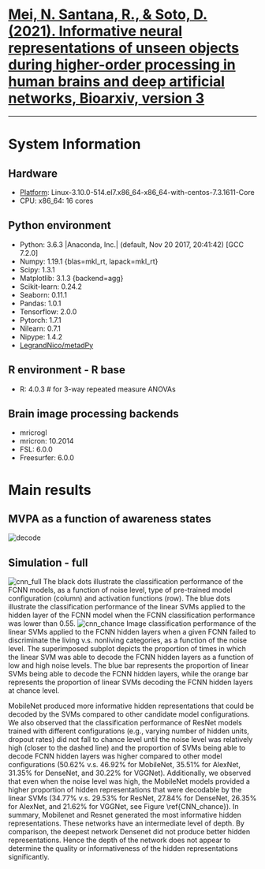 # [Mei, N. Santana, R., & Soto, D. (2021). Informative neural representations of unseen objects during higher-order processing in human brains and deep artificial networks, Bioarxiv, version 3](https://www.biorxiv.org/content/10.1101/2021.01.12.426428v3)

---
# System Information
## Hardware
- [Platform](https://dipc.ehu.es):      Linux-3.10.0-514.el7.x86_64-x86_64-with-centos-7.3.1611-Core
- CPU:           x86_64: 16 cores
## Python environment
- Python:        3.6.3 |Anaconda, Inc.| (default, Nov 20 2017, 20:41:42)  [GCC 7.2.0]
- Numpy:         1.19.1 {blas=mkl_rt, lapack=mkl_rt}
- Scipy:         1.3.1
- Matplotlib:    3.1.3 {backend=agg}
- Scikit-learn:  0.24.2
- Seaborn:       0.11.1
- Pandas:        1.0.1
- Tensorflow:    2.0.0
- Pytorch:       1.7.1
- Nilearn:       0.7.1
- Nipype:        1.4.2
- [LegrandNico/metadPy](https://github.com/LegrandNico/metadPy)
## R environment - R base
- R:             4.0.3 # for 3-way repeated measure ANOVAs
## Brain image processing backends
- mricrogl
- mricron:       10.2014
- FSL:           6.0.0
- Freesurfer:    6.0.0

# Main results

## MVPA as a function of awareness states
![decode](https://github.com/nmningmei/unconfeats/blob/main/figures/figure3.png)

## Simulation - full
![cnn_full](https://github.com/nmningmei/unconfeats/blob/main/figures/figure4.png)
The black dots illustrate the classification performance of the FCNN models, as a function of noise level, type of pre-trained model configuration (column) and activation functions (row). The blue dots illustrate the classification performance of the linear SVMs applied to the hidden layer of the FCNN model when the FCNN classification performance was lower than 0.55.
![cnn_chance](https://github.com/nmningmei/unconfeats/blob/main/figures/figure3.png)
Image classification performance of the linear SVMs applied to the FCNN hidden layers when a given FCNN failed to discriminate the living v.s. nonliving categories, as a function of the noise level. The superimposed subplot depicts the proportion of times in which the linear SVM was able to decode the FCNN hidden layers as a function of low and high noise levels. The blue bar represents the proportion of linear SVMs being able to decode the FCNN hidden layers, while the orange bar represents the proportion of linear SVMs decoding the FCNN hidden layers at chance level.

MobileNet produced more informative hidden representations that could be decoded by the SVMs compared to other candidate model configurations. We also observed that the classification performance of ResNet models trained with different configurations (e.g., varying number of hidden units, dropout rates) did not fall to chance level until the noise level was relatively high (closer to the dashed line) and the proportion of SVMs being able to decode FCNN hidden layers was higher compared to other model configurations (50.62\% v.s. 46.92\% for MobileNet, 35.51\% for AlexNet, 31.35\% for DenseNet, and 30.22\% for VGGNet). Additionally, we observed that even when the noise level was high, the MobileNet models provided a higher proportion of hidden representations that were decodable by the linear SVMs (34.77\% v.s. 29.53\% for ResNet, 27.84\% for DenseNet, 26.35\% for AlexNet, and 21.62\% for VGGNet, see Figure \ref{CNN_chance}). In summary, Mobilenet and Resnet generated the most informative hidden representations. These networks have an intermediate level of depth. By comparison, the deepest network Densenet did not produce better hidden representations. Hence the depth of the network does not appear to determine the quality or informativeness of the hidden representations significantly.

